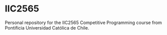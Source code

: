 # IIC2565
Personal repository for the IIC2565 Competitive Programming course from Pontificia Universidad Católica de Chile.
